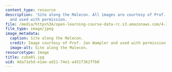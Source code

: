 ```yaml
---
content_type: resource
description: 'Site along the Malecon. All images are courtesy of Prof. Jan Wampler
  and used with permission. '
file: /media/https%3A/open-learning-course-data-rc.s3.amazonaws.com/4-196-architecture-design-level-ii-cuba-studio-spring-2004/4da71e5de1aead2174e1a451f362ffb0_cuba01.jpg
file_type: image/jpeg
image_metadata:
  caption: Site along the Malecon.
  credit: Image courtesy of Prof. Jan Wampler and used with permission.
  image-alt: Site along the Malecon.
resourcetype: Image
title: cuba01.jpg
uid: 4da71e5d-e1ae-ad21-74e1-a451f362ffb0
---
```

